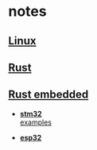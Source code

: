 # notes

## [Linux](linux)

## [Rust](rust)

## [Rust embedded](rust/embedded)

  - [**stm32**](rust/embedded/stm32/stm32.md)  
    [examples](rust/embedded/stm32/stm32.md)

  - [**esp32**](rust/embedded/esp32/esp32.md)
